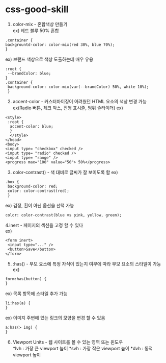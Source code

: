 # css-good-skill
1. color-mix - 혼합색상 만들기  
ex) 레드 블루 50% 혼합
```
.container {
backgrountd-color: color-mix(red 30%, blue 70%); 
}
```
ex) 브랜드 색상으로 색상 도출하는데 매우 유용
```
:root {
 --brandColor: blue;
}
.container {
 background-color: color-mix(var(--brandColor) 50%, white 10%);
 }
 ```
 2. accent-color - 커스터마이징이 어려웠던 HTML 요소의 색상 변경 가능 ex(Radio 버튼, 체크 박스, 진행 표시줄, 범위 슬라이더)
 ex)
 ```
 <style>
  :root {
   accent-color: blue;
   }
   </style>
</head>
<body>
<input type= "checkbox" checked />
<input type= "radio" checked />
<input type= "range" />
<progress max="100" value="50"> 50%</progress>
```
3. color-contrast() - 색 대비로 글씨가 잘 보이도록 함
ex) 
```
.box {
 background-color: red;
 color: color-contrast(red);
 }
 ```
 ex) 검정, 흰이 아닌 옵션을 선택 가능
 ```
 color: color-contrast(blue vs pink, yellow, green);
 ```
 4.inert - 페이지의 섹션을 고정 할 수 있다\
 ex)
 ```
 <form inert>
  <input type="..." />
  <button>Save</button>
 </form>
 ```
 5. :has() - 부모 요소에 특정 자식이 있는지 여부에 따라 부모 요소의 스타일이 가능
 ex)
 ```
 form:has(button) {
 }
 ```
 ex) 목록 항목에 스타일 추가 가능
 ```
 li:has(a) {
 }
 ```
 ex) 이미지 주변에 있는 링크의 모양을 변경 할 수 있음
 ```
 a:has(> img) {
 }
 ```
 6. Viewport Units - 웹 사이트를 볼 수 있는 영역 또는 윈도우  
*lvh : 가장 큰 viewport 높이 
*svh : 가장 작은 viewport 높이 
*dvh : 동적 viewport 높이 
